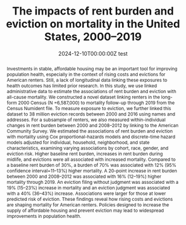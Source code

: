 ---
abstract: Investments in stable, affordable housing may be an important tool for improving population health, especially in the context of rising costs and evictions for American renters. Still, a lack of longitudinal data linking these exposures to health outcomes has limited prior research. In this study, we use linked administrative data to estimate the associations of rent burden and eviction with all-cause mortality. We constructed a novel dataset linking renters in the long-form 2000 Census (N =6,587,000) to mortality follow-up through 2019 from the Census Numident file. To measure exposure to eviction, we further linked this dataset to 38 million eviction records between 2000 and 2016 using names and addresses. For a subsample of renters, we also measured within-individual changes in rent burden between 2000 and 2008–2012 by linking to the American Community Survey. We estimated the associations of rent burden and eviction with mortality using Cox proportional-hazards models and discrete-time hazard models adjusted for individual, household, neighborhood, and state characteristics, examining varying associations by cohort, race, gender, and eviction risk. Higher baseline rent burden, increases in rent burden during midlife, and evictions were all associated with increased mortality. Compared to a baseline rent burden of 30%, a burden of 70% was associated with 12% (95% confidence interval=11–13%) higher mortality. A 20-point increase in rent burden between 2000 and 2008–2012 was associated with 16% (12–19%) higher mortality through 2019. An eviction filing without judgment was associated with a 19% (15–23%) increase in mortality and an eviction judgment was associated with a 40% (36–43%) increase. Associations were larger for those at lower predicted risk of eviction. These findings reveal how rising costs and evictions are shaping mortality for American renters. Policies designed to increase the supply of affordable housing and prevent eviction may lead to widespread improvements in population health. 
authors:
- admin
- Carl Gershenson
- Sonya Porter
- Danielle Sandler
- Matthew Desmond
date: "2024-12-10T00:00:00Z test"
doi: ""
featured: false
image:
  focal_point: ""
  preview_only: false
projects: []
publication: '*Social Science & Medicine*'
publication_short: ""
publication_types:
- "2"
publishDate: "2023-12-10T00:00:00Z"
summary: _Published in **Social Science & Medicine**._ 
tags:
title: 'The impacts of rent burden and eviction on mortality in the United States, 2000–2019'
url_code: ""
url_dataset: ""
url_pdf: "media/Graetz_2023_SSM.pdf"
url_poster: ""
url_project: ""
url_slides: ""
url_source: ""
url_video: ""
links:
- name: USA Today
  url: https://www.usatoday.com/story/news/health/2024/01/10/high-rent-bad-health-short-lifespan/71891093007/
- name: CNBC
  url: https://www.cnbc.com/2023/12/19/unaffordable-rents-linked-to-premature-death.html
- name: Blog
  url: https://evictionlab.org/rising-rents-and-evictions-linked-to-premature-death/ 
---